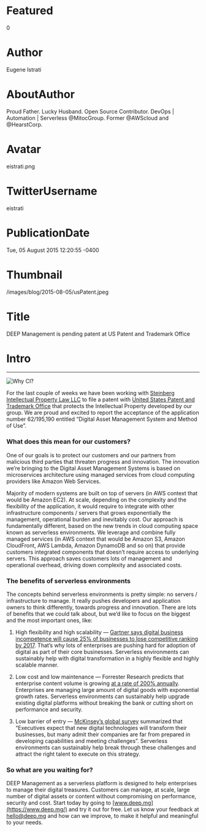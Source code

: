 # Featured
0

# Author
Eugene Istrati

# AboutAuthor
Proud Father. Lucky Husband. Open Source Contributor. DevOps | Automation | Serverless @MitocGroup. Former @AWScloud and @HearstCorp.

# Avatar
eistrati.png

# TwitterUsername
eistrati

# PublicationDate
Tue, 05 August 2015 12:20:55 -0400

# Thumbnail
/images/blog/2015-08-05/usPatent.jpeg

# Title
DEEP Management is pending patent at US Patent and Trademark Office

# Intro

---

<div class="padd25px">
    <img src="/images/blog/2015-08-05/usPatent.jpeg" alt="Why CI?" />
</div>

For the last couple of weeks we have been working with [Steinberg Intellectual Property Law LLC](http://steinbergiplaw.com/) to file a patent with [United States Patent and Trademark Office](http://www.uspto.gov/) that protects the Intellectual Property developed by our group. We are proud and excited to report the acceptance of the application number 62/195,190 entitled “Digital Asset Management System and Method of Use”.

### What does this mean for our customers?

One of our goals is to protect our customers and our partners from malicious third parties that threaten progress and innovation. The innovation we’re bringing to the Digital Asset Management Systems is based on microservices architecture using managed services from cloud computing providers like Amazon Web Services.

Majority of modern systems are built on top of servers (in AWS context that would be Amazon EC2). At scale, depending on the complexity and the flexibility of the application, it would require to integrate with other infrastructure components / servers that grows exponentially the management, operational burden and inevitably cost. Our approach is fundamentally different, based on the new trends in cloud computing space known as serverless environments. We leverage and combine fully managed services (in AWS context that would be Amazon S3, Amazon CloudFront, AWS Lambda, Amazon DynamoDB and so on) that provide customers integrated components that doesn’t require access to underlying servers. This approach saves customers lots of management and operational overhead, driving down complexity and associated costs.

### The benefits of serverless environments

The concepts behind serverless environments is pretty simple: no servers / infrastructure to manage. It really pushes developers and application owners to think differently, towards progress and innovation. There are lots of benefits that we could talk about, but we’d like to focus on the biggest and the most important ones, like:

1. High flexibility and high scalability — [Gartner says digital business incompetence will cause 25% of businesses to lose competitive ranking by 2017](https://www.gartner.com/newsroom/id/2598515). That’s why lots of enterprises are pushing hard for adoption of digital as part of their core businesses. Serverless environments can sustainably help with digital transformation in a highly flexible and highly scalable manner.

2. Low cost and low maintenance — Forrester Research predicts that enterprise content volume is growing [at a rate of 200% annually](http://www.workforce.com/ext/resources/archive_mediafiles/Google_GSA_ROI_WP.pdf). Enterprises are managing large amount of digital goods with exponential growth rates. Serverless environments can sustainably help upgrade existing digital platforms without breaking the bank or cutting short on performance and security.

3. Low barrier of entry — [McKinsey’s global survey](http://www.mckinsey.com/insights/business_technology/minding_your_digital_business_mckinsey_global_survey_results) summarized that “Executives expect that new digital technologies will transform their businesses, but many admit their companies are far from prepared in developing capabilities and meeting challenges”. Serverless environments can sustainably help break through these challenges and attract the right talent to execute on this strategy.

### So what are you waiting for?

DEEP Management as a serverless platform is designed to help enterprises to manage their digital treasures. Customers can manage, at scale, large number of digital assets or content without compromising on performance, security and cost. Start today by going to [www.deep.mg](https://www.deep.mg/) and try it out for free. Let us know your feedback at [hello@deep.mg](mailto:hello@deep.mg) and how can we improve, to make it helpful and meaningful to your needs.
